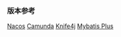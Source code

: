 ### 版本参考

[Nacos](https://github.com/alibaba/spring-cloud-alibaba/wiki/%E7%89%88%E6%9C%AC%E8%AF%B4%E6%98%8E)
[Camunda](https://docs.camunda.org/manual/7.19/user-guide/spring-boot-integration/version-compatibility/)
[Knife4j](https://doc.xiaominfo.com/docs/quick-start/start-knife4j-version)
[Mybatis Plus](https://oss.sonatype.org/content/repositories/snapshots/com/baomidou/mybatis-plus-boot-starter/)